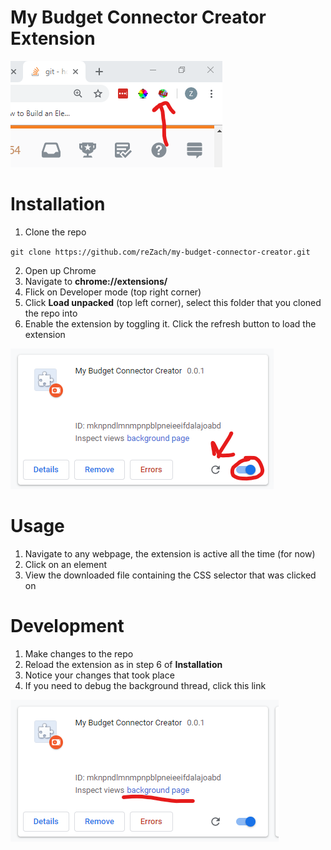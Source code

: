 # My Budget Connector Creator Extension
![](./README%20images/Menu%20icon.png)

# Installation
1. Clone the repo 

`git clone https://github.com/reZach/my-budget-connector-creator.git`

2. Open up Chrome
3. Navigate to **chrome://extensions/**
4. Flick on Developer mode (top right corner)
5. Click **Load unpacked** (top left corner), select this folder that you cloned the repo into
6. Enable the extension by toggling it. Click the refresh button to load the extension

![](./README%20images/Extension%20card.png)

# Usage
1. Navigate to any webpage, the extension is active all the time (for now)
2. Click on an element
3. View the downloaded file containing the CSS selector that was clicked on

# Development
1. Make changes to the repo
2. Reload the extension as in step 6 of **Installation**
3. Notice your changes that took place
4. If you need to debug the background thread, click this link

![](./README%20images/Debug%20background%20thread.png)